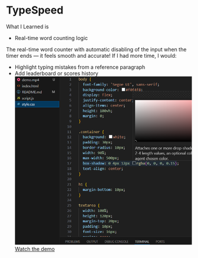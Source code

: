 # TypeSpeed

What I Learned is
- Real-time word counting logic

The real-time word counter with automatic disabling of the input when the timer ends — it feels smooth and accurate!
If I had more time, I would:
- Highlight typing mistakes from a reference paragraph
- Add leaderboard or scores history
![code](code.png)
[Watch the demo](demo.mp4)

